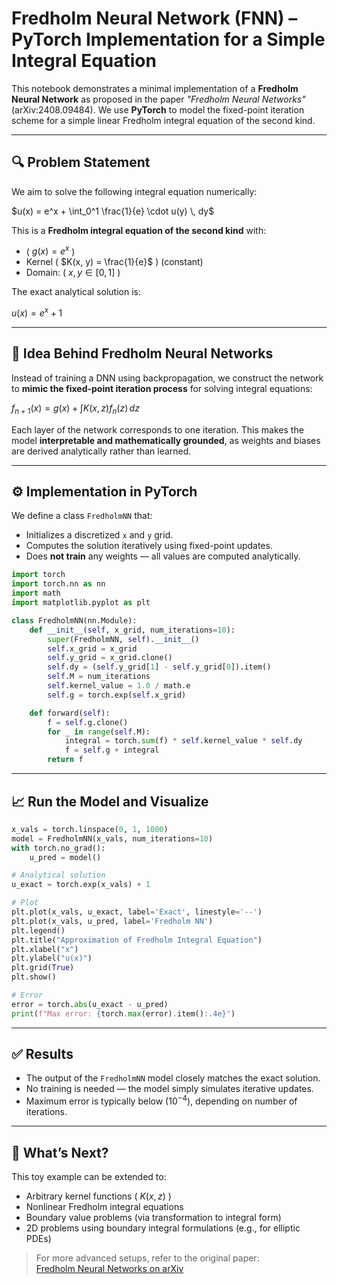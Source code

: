 # Fredholm Neural Network (FNN) – PyTorch Implementation for a Simple Integral Equation

This notebook demonstrates a minimal implementation of a **Fredholm Neural Network** as proposed in the paper *"Fredholm Neural Networks"* (arXiv:2408.09484). We use **PyTorch** to model the fixed-point iteration scheme for a simple linear Fredholm integral equation of the second kind.

---

## 🔍 Problem Statement

We aim to solve the following integral equation numerically:


$u(x) = e^x + \int_0^1 \frac{1}{e} \cdot u(y) \, dy$


This is a **Fredholm integral equation of the second kind** with:
- \( $g(x) = e^x$ \)
- Kernel \( $K(x, y) = \frac{1}{e}$ \) (constant)
- Domain: \( $x, y \in [0, 1]$ \)

The exact analytical solution is:

$u(x) = e^x + 1$

---

## 🧠 Idea Behind Fredholm Neural Networks

Instead of training a DNN using backpropagation, we construct the network to **mimic the fixed-point iteration process** for solving integral equations:

$f_{n+1}(x) = g(x) + \int K(x, z)f_n(z) \, dz$

Each layer of the network corresponds to one iteration. This makes the model **interpretable and mathematically grounded**, as weights and biases are derived analytically rather than learned.

---

## ⚙️ Implementation in PyTorch

We define a class `FredholmNN` that:
- Initializes a discretized `x` and `y` grid.
- Computes the solution iteratively using fixed-point updates.
- Does **not train** any weights — all values are computed analytically.

```python
import torch
import torch.nn as nn
import math
import matplotlib.pyplot as plt

class FredholmNN(nn.Module):
    def __init__(self, x_grid, num_iterations=10):
        super(FredholmNN, self).__init__()
        self.x_grid = x_grid
        self.y_grid = x_grid.clone()
        self.dy = (self.y_grid[1] - self.y_grid[0]).item()
        self.M = num_iterations
        self.kernel_value = 1.0 / math.e
        self.g = torch.exp(self.x_grid)

    def forward(self):
        f = self.g.clone()
        for _ in range(self.M):
            integral = torch.sum(f) * self.kernel_value * self.dy
            f = self.g + integral
        return f
```

---

## 📈 Run the Model and Visualize

```python
x_vals = torch.linspace(0, 1, 1000)
model = FredholmNN(x_vals, num_iterations=10)
with torch.no_grad():
    u_pred = model()

# Analytical solution
u_exact = torch.exp(x_vals) + 1

# Plot
plt.plot(x_vals, u_exact, label='Exact', linestyle='--')
plt.plot(x_vals, u_pred, label='Fredholm NN')
plt.legend()
plt.title("Approximation of Fredholm Integral Equation")
plt.xlabel("x")
plt.ylabel("u(x)")
plt.grid(True)
plt.show()

# Error
error = torch.abs(u_exact - u_pred)
print(f"Max error: {torch.max(error).item():.4e}")
```

---

## ✅ Results

- The output of the `FredholmNN` model closely matches the exact solution.
- No training is needed — the model simply simulates iterative updates.
- Maximum error is typically below \($10^{-4}$\), depending on number of iterations.

---

## 🧭 What’s Next?

This toy example can be extended to:
- Arbitrary kernel functions \( $K(x,z)$ \)
- Nonlinear Fredholm integral equations
- Boundary value problems (via transformation to integral form)
- 2D problems using boundary integral formulations (e.g., for elliptic PDEs)

> For more advanced setups, refer to the original paper:  
> [Fredholm Neural Networks on arXiv](https://arxiv.org/abs/2408.09484)
